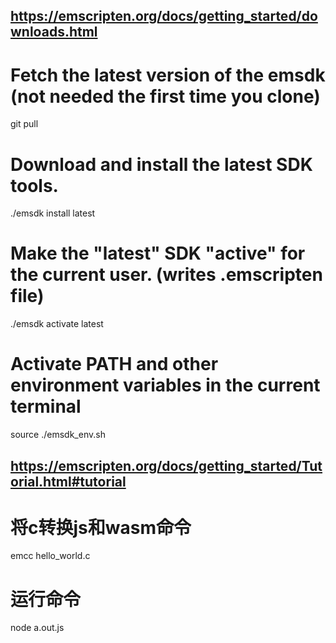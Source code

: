 ## https://emscripten.org/docs/getting_started/downloads.html
# Fetch the latest version of the emsdk (not needed the first time you clone)
git pull

# Download and install the latest SDK tools.
./emsdk install latest

# Make the "latest" SDK "active" for the current user. (writes .emscripten file)
./emsdk activate latest

# Activate PATH and other environment variables in the current terminal
source ./emsdk_env.sh


## https://emscripten.org/docs/getting_started/Tutorial.html#tutorial
# 将c转换js和wasm命令
emcc hello_world.c

# 运行命令
node a.out.js






